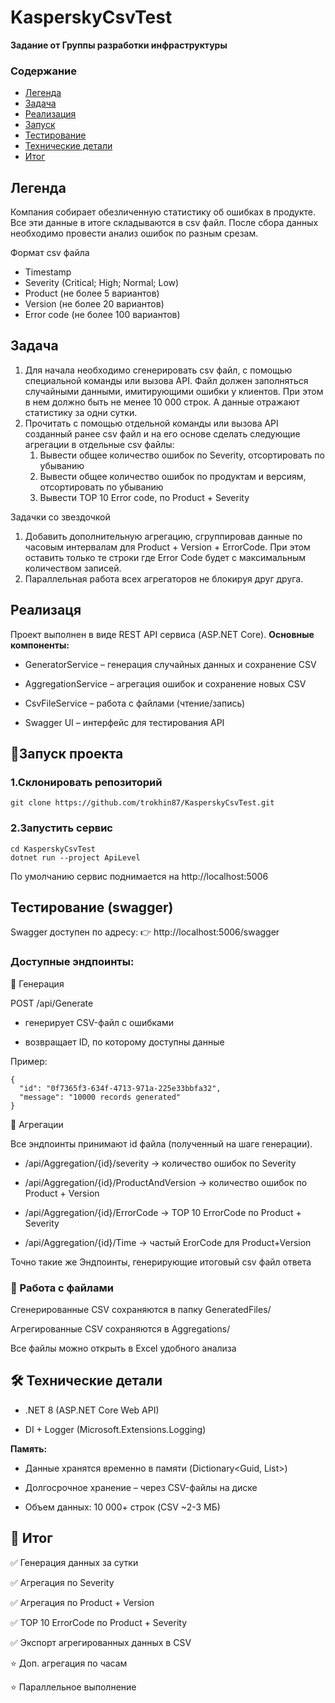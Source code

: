 # KasperskyCsvTest
**Задание от Группы разработки инфраструктуры**

### Содержание
- [Легенда](#легенда)
- [Задача](#задача)
- [Реализация](#реализация)
- [Запуск](#🚀запуск-проекта)
- [Тестирование](#тестирование-swagger)
- [Технические детали](#🛠️-технические-детали)
- [Итог](#📌-итог)


## Легенда

Компания собирает обезличенную статистику об ошибках в продукте. Все эти данные в итоге складываются в csv файл. После сбора данных необходимо провести анализ ошибок по разным срезам.

Формат csv файла

- Timestamp
- Severity (Critical; High; Normal; Low)
- Product (не более 5 вариантов)
- Version (не более 20 вариантов)
- Error code (не более 100 вариантов)

## Задача

1. Для начала необходимо сгенерировать csv файл, с помощью специальной команды или вызова API. Файл должен заполняться случайными данными, имитирующими ошибки у клиентов. При этом в нем должно быть не менее 10 000 строк. А данные отражают статистику за одни сутки.
2. Прочитать с помощью отдельной команды или вызова API созданный ранее csv файл и на его основе сделать следующие агрегации в отдельные csv файлы:
    1. Вывести общее количество ошибок по Severity, отсортировать по убыванию
    2. Вывести общее количество ошибок по продуктам и версиям, отсортировать по убыванию
    3. Вывести TOP 10 Error code, по Product + Severity

Задачки со звездочкой

1. Добавить дополнительную агрегацию, сгруппировав данные по часовым интервалам для Product + Version + ErrorCode. При этом оставить только те строки где Error Code будет с максимальным количеством записей.
2. Параллельная работа всех агрегаторов не блокируя друг друга.

## Реализаця

Проект выполнен в виде REST API сервиса (ASP.NET Core).
**Основные компоненты:**

- GeneratorService – генерация случайных данных и сохранение CSV

- AggregationService – агрегация ошибок и сохранение новых CSV

- CsvFileService – работа с файлами (чтение/запись)

- Swagger UI – интерфейс для тестирования API

## 🚀Запуск проекта

### 1.Склонировать репозиторий
```
git clone https://github.com/trokhin87/KasperskyCsvTest.git
```

### 2.Запустить сервис
```
cd KasperskyCsvTest
dotnet run --project ApiLevel
```
По умолчанию сервис поднимается на http://localhost:5006

## Тестирование (swagger)
Swagger доступен по адресу:
👉 http://localhost:5006/swagger

### Доступные эндпоинты:
🔹 Генерация

POST /api/Generate

- генерирует CSV-файл с ошибками

- возвращает ID, по которому доступны данные

Пример:
```
{
  "id": "0f7365f3-634f-4713-971a-225e33bbfa32",
  "message": "10000 records generated"
}
```
🔹 Агрегации

Все эндпоинты принимают id файла (полученный на шаге генерации).

- /api/Aggregation/{id}/severity → количество ошибок по Severity

- /api/Aggregation/{id}/ProductAndVersion → количество ошибок по Product + Version

- /api/Aggregation/{id}/ErrorCode → TOP 10 ErrorCode по Product + Severity

- /api/Aggregation/{id}/Time → частый ErorCode для Product+Version


Точно такие же Эндпоинты, генерирующие итоговый csv файл ответа


### 💾 Работа с файлами

Сгенерированные CSV сохраняются в папку GeneratedFiles/

Агрегированные CSV сохраняются в Aggregations/

Все файлы можно открыть в Excel удобного анализа

## 🛠️ Технические детали

- .NET 8 (ASP.NET Core Web API)

- DI + Logger (Microsoft.Extensions.Logging)

**Память:**

- Данные хранятся временно в памяти (Dictionary<Guid, List<ErrorRecord>>)

- Долгосрочное хранение – через CSV-файлы на диске

- Объем данных: 10 000+ строк (CSV ~2-3 МБ)


## 📌 Итог

✅ Генерация данных за сутки

✅ Агрегация по Severity

✅ Агрегация по Product + Version

✅ TOP 10 ErrorCode по Product + Severity

✅ Экспорт агрегированных данных в CSV

⭐ Доп. агрегация по часам

⭐ Параллельное выполнение
